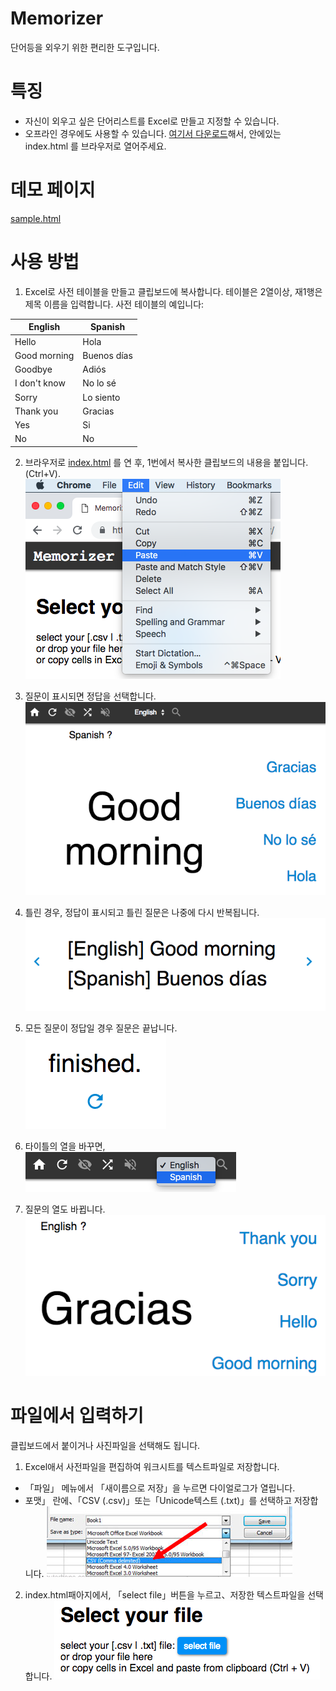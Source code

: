 # Memorizer
단어등을 외우기 위한 편리한 도구입니다.

# 특징

* 자신이 외우고 싶은 단어리스트를 Excel로 만들고 지정할 수 있습니다.
* 오프라인 경우에도 사용할 수 있습니다. <a href="memorizer.zip" download="memorizer.zip">여기서 다운로드</a>해서, 안에있는 index.html 를 브라우저로 열어주세요.

# 데모 페이지

<a target="_blank" href="https://mochihashi.github.io/memorizer/sample.html">sample.html</a>

# 사용 방법

1. Excel로 사전 테이블을 만들고 클립보드에 복사합니다. 테이블은 2열이상, 재1행은 제목 이름을 입력합니다. 사전 테이블의 예입니다:

| English | Spanish |
| ---- | ---- |
| Hello | Hola |
| Good morning | Buenos días |
| Goodbye | Adiós |
| I don't know | No lo sé |
| Sorry | Lo siento |
| Thank you | Gracias |
| Yes | Si |
| No | No |

2. 브라우저로 <a target="_blank" href="https://mochihashi.github.io/memorizer/">index.html</a> 를 연 후, 1번에서 복사한 클립보드의 내용을 붙입니다.(Ctrl+V).<br/>
	<kbd><img src="https://raw.githubusercontent.com/mochihashi/memorizer/master/images/paste.png"></kbd>

3. 질문이 표시되면 정답을 선택합니다.<br/>
	<kbd><img src="https://raw.githubusercontent.com/mochihashi/memorizer/master/images/question.png"></kbd>

4. 틀린 경우, 정답이 표시되고 틀린 질문은 나중에 다시 반복됩니다.<br/>
	<kbd><img src="https://raw.githubusercontent.com/mochihashi/memorizer/master/images/answer.png"></kbd>

5. 모든 질문이 정답일 경우 질문은 끝납니다.<br/>
	<kbd><img src="https://raw.githubusercontent.com/mochihashi/memorizer/master/images/finished.png"></kbd>

6. 타이틀의 열을 바꾸면,<br/>
	<kbd><img src="https://raw.githubusercontent.com/mochihashi/memorizer/master/images/change-column.png"></kbd>

7. 질문의 열도 바뀝니다.<br/>
	<kbd><img src="https://raw.githubusercontent.com/mochihashi/memorizer/master/images/question2.png"></kbd>

# 파일에서 입력하기

클립보드에서 붙이거나 사진파일을 선택해도 됩니다.

1. Excel애서 사전파일을 편집하여 워크시트를 텍스트파일로 저장합니다.
  *  「파일」 메뉴에서  「새이름으로 저장」을 누르면 다이얼로그가 열립니다.
  * 포맷」 란에、「CSV (.csv)」또는「Unicode텍스트 (.txt)」를 선택하고 저장합니다.
	<kbd><img src="https://raw.githubusercontent.com/mochihashi/memorizer/master/images/save-as-csv.png"></kbd>

2. index.html패아지에서, 「select file」버튼을 누르고、저장한 텍스트파일을 선택합니다.
	<kbd><img src="https://raw.githubusercontent.com/mochihashi/memorizer/master/images/select-file.png"></kbd>
